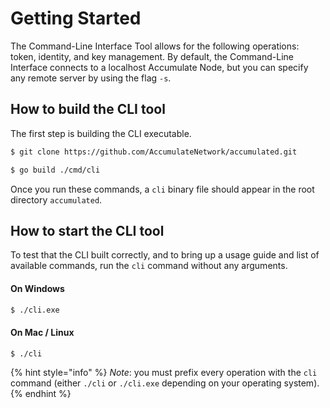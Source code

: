 # Getting Started

The Command-Line Interface Tool allows for the following operations: token, identity, and key management. By default, the Command-Line Interface connects to a localhost Accumulate Node, but you can specify any remote server by using the flag `-s`.

## How to build the CLI tool

The first step is building the CLI executable.

```bash
$ git clone https://github.com/AccumulateNetwork/accumulated.git

$ go build ./cmd/cli
```

Once you run these commands, a `cli` binary file should appear in the root directory `accumulated`.

## How to start the CLI tool

To test that the CLI built correctly, and to bring up a usage guide and list of available commands, run the `cli` command without any arguments.

#### On Windows

```bash
$ ./cli.exe
```

#### On Mac / Linux

```bash
$ ./cli
```

{% hint style="info" %}
_Note_: you must prefix every operation with the `cli` command (either `./cli` or `./cli.exe` depending on your operating system).
{% endhint %}
